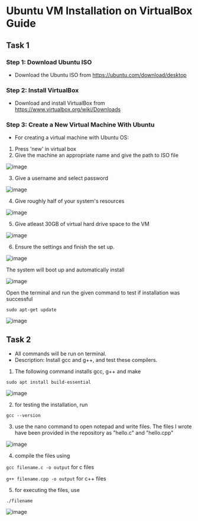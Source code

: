 # Ubuntu VM Installation on VirtualBox Guide

## Task 1

### Step 1: Download Ubuntu ISO

- Download the Ubuntu ISO from https://ubuntu.com/download/desktop

### Step 2: Install VirtualBox

- Download and install VirtualBox from https://www.virtualbox.org/wiki/Downloads

### Step 3: Create a New Virtual Machine With Ubuntu

- For creating a virtual machine with Ubuntu OS:

1. Press 'new' in virtual box
2. Give the machine an appropriate name and give the path to ISO file

![image](./pics/1.png)

3. Give a username and select password

![image](./pics/2.png)

4. Give roughly half of your system's resources

![image](./pics/3.png)

5. Give atleast 30GB of virtual hard drive space to the VM

![image](./pics/4.png)

6. Ensure the settings and finish the set up.

![image](./pics/5.png)

The system will boot up and automatically install

![image](./pics/installation.png)

Open the terminal and run the given command to test if installation was successful

`sudo apt-get update`

![image](./pics/sudoUpdate.png)

## Task 2

- All commands will be run on terminal.
- Description: Install gcc and g++, and test these compilers.

1. The following command installs gcc, g++ and make

`sudo apt install build-essential`

![image](./pics/installBuildEssential.png)

2. for testing the installation, run

`gcc --version`

3. use the nano command to open notepad and write files. The files I wrote have been provided in the repository as "hello.c" and "hello.cpp"

![image](./pics/codePics.png)

4. compile the files using

`gcc filename.c -o output` for c files

`g++ filename.cpp -o output` for c++ files

5. for executing the files, use

`./filename`

![image](./pics/codeOutputs.png)
